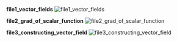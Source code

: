 **file1_vector_fields**
![file1_vector_fields](https://github.com/panditsomnath10016git/FSF-mathematics-python-code-archive/blob/master/FSF-2020/calculus-of-several-variables/integrals-of-multivariable-functions/vector-fields/file1_vector_fields.gif)

**file2_grad_of_scalar_function**
![file2_grad_of_scalar_function](https://github.com/panditsomnath10016git/FSF-mathematics-python-code-archive/blob/master/FSF-2020/calculus-of-several-variables/integrals-of-multivariable-functions/vector-fields/file2_grad_of_scalar_function.gif)

**file3_constructing_vector_field**
![file3_constructing_vector_field](https://github.com/panditsomnath10016git/FSF-mathematics-python-code-archive/blob/master/FSF-2020/calculus-of-several-variables/integrals-of-multivariable-functions/vector-fields/file3_constructing_vector_field.gif)

